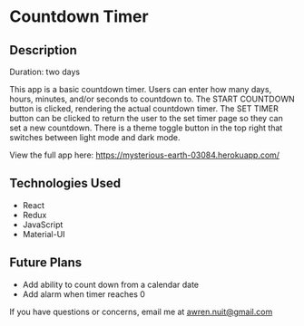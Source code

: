 # Countdown Timer

## Description
Duration: two days

This app is a basic countdown timer. Users can enter how many days, hours, minutes, and/or seconds to countdown to. The START COUNTDOWN button is clicked, rendering the actual countdown timer. The SET TIMER button can be clicked to return the user to the set timer page so they can set a new countdown. There is a theme toggle button in the top right that switches between light mode and dark mode.

View the full app here: https://mysterious-earth-03084.herokuapp.com/

## Technologies Used
- React
- Redux
- JavaScript
- Material-UI

## Future Plans
- Add ability to count down from a calendar date
- Add alarm when timer reaches 0

If you have questions or concerns, email me at awren.nuit@gmail.com
